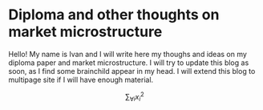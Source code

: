 # Diploma and other thoughts on market microstructure
Hello! My name is Ivan and I will write here my thoughs and ideas on my diploma paper and market microstructure. I will try to update this blog as soon, as I find some brainchild appear in my head. I will extend this blog to multipage site if I will have enough material. 


$$ \sum_{\forall i}{x_i^{2}} $$

